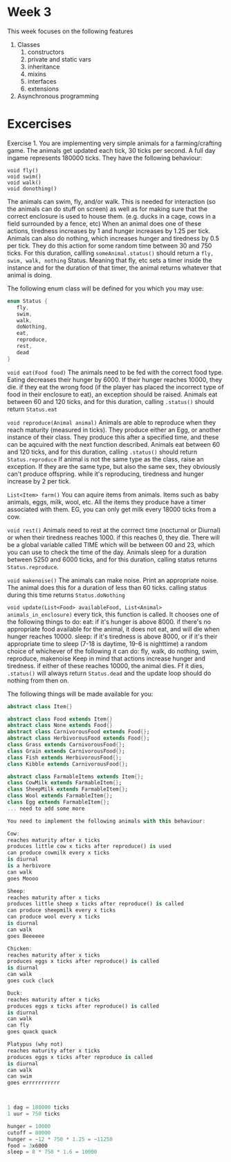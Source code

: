 
# Week 3
This week focuses on the following features
1. Classes
   1. constructors
   2. private and static vars
   3. inheritance
   4. mixins
   5. interfaces
   6. extensions
2. Asynchronous programming


# Excercises
Exercise 1.
You are implementing very simple animals for a farming/crafting game.
The animals get updated each tick, 30 ticks per second.
A full day ingame represents 180000 ticks.
They have the following behaviour:

```
void fly()
void swim()
void walk()
void donothing()
```
The animals can swim, fly, and/or walk. This is needed for interaction (so the animals can do stuff on screen) as well as for making sure that the correct enclosure is used to house them. (e.g. ducks in a cage, cows in a field surrounded by a fence, etc) When an animal does one of these actions, tiredness increases by 1 and hunger increases by 1.25 per tick. Animals can also do nothing, which increases hunger and tiredness by 0.5 per tick.
They do this action for some random time between 30 and 750 ticks. For this duration, callling `someAnimal.status()` should return a `fly, swim, walk, nothing`  Status.
Meaning that fly, etc sets a timer inside the instance and for the duration of that timer, the animal returns whatever that animal is doing.

The following enum class will be defined for you which you may use:
```dart
enum Status {
   fly,
   swim,
   walk,
   doNothing,
   eat,
   reproduce,
   rest,
   dead
}
```

`void eat(Food food)`
The animals need to be fed with the correct food type. Eating decreases their hunger by 6000. If their hunger reaches 10000, they die.
if they eat the wrong food (if the player has placed the incorrect type of food in their enclosure to eat), an exception should be raised.
Animals eat between 60 and 120 ticks, and for this duration, calling `.status()` should return `Status.eat`

`void reproduce(Animal animal)`
Animals are able to reproduce when they reach maturity (measured in ticks). They produce either an Egg, or another instance of their class. They produce this after a specified time, and these can be aqcuired with the next function described.
Animals eat between 60 and 120 ticks, and for this duration, calling `.status()` should return `Status.reproduce`
If animal is not the same type as the class, raise an exception. If they are the same type, but also the same sex, they obviously can't produce offspring.
while it's reproducing, tiredness and hunger increase by 2 per tick.


`List<Item> farm()`
You can aquire items from animals. Items such as baby animals, eggs, milk, wool, etc.
All the items they produce have a timer associated with them. EG, you can only get milk every 18000 ticks from a cow.

`void rest()`
Animals need to rest at the corrrect time (nocturnal or Diurnal) or when their tiredness reaches 1000. if this reaches 0, they die. There will be a global variable called TIME which will be between 00 and 23, which you can use to check the time of the day.
Animals sleep for a duration between 5250 and 6000 ticks, and for this duration, calling status returns `Status.reproduce`.

`void makenoise()`
The animals can make noise. Print an appropriate noise. The animal does this for a duration of less than 60 ticks. calling status during this time returns `Status.doNothing`



`void update(List<Food> availableFood, List<Animal> animals_in_enclosure)`
every tick, this function is called. It chooses one of the following things to do:
eat: if it's hunger is above 8000. if there's no appropriate food available for the animal, it does not eat, and will die when hunger reaches 10000.
sleep: if it's tiredness is above 8000, or if it's their appropriate time to sleep (7-18 is daytime, 19-6 is nighttime)
a random choice of whichever of the following it can do: fly, walk, do nothing, swim, reproduce, makenoise
Keep in mind that actions increase hunger and tiredness. if either of these reaches 10000, the animal dies.
Ff it dies, `.status()` will always return `Status.dead` and the update loop should do nothing from then on.


The following things will be made available for you:


```dart
abstract class Item{}

abstract class Food extends Item{}
abstract class None extends Food{}
abstract class CarnivorousFood extends Food{};
abstract class HerbivorousFood extends Food{};
class Grass extends CarnivorousFood{};
class Grain extends CarnivorousFood{};
class Fish extends HerbivorousFood{};
class Kibble extends CarnivorousFood{};

abstract class FarmableItems extends Item{};
class CowMilk extends FarmableItem{};
class SheepMilk extends FarmableItem{};
class Wool extends FarmableItem{};
class Egg extends FarmableItem{};
... need to add some more

You need to implement the following animals with this behaviour:

Cow:
reaches maturity after x ticks
produces little cow x ticks after reproduce() is used
can produce cowmilk every x ticks
is diurnal
is a herbivore
can walk
goes Moooo

Sheep:
reaches maturity after x ticks
produces little sheep x ticks after reproduce() is called
can produce sheepmilk every x ticks
can produce wool every x ticks
is diurnal
can walk
goes Beeeeee

Chicken:
reaches maturity after x ticks
produces eggs x ticks after reproduce() is called
is diurnal
can walk
goes cuck cluck

Duck:
reaches maturity after x ticks
produces eggs x ticks after reproduce() is called
is diurnal
can walk
can fly
goes quack quack

Platypus (why not)
reaches maturity after x ticks
produces eggs x ticks after reproduce is called
is diurnal
can walk
can swim
goes errrrrrrrrrr



1 dag = 180000 ticks   
1 uur = 750 ticks   

hunger = 10000   
cutoff = 80000   
hunger = ~12 * 750 * 1.25 = ~11250   
food = 3x6000   
sleep = 8 * 750 * 1.6 = 10000   